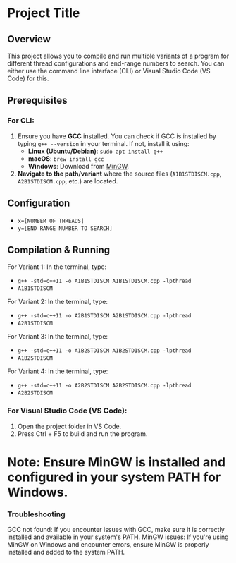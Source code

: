 # Project Title

## Overview
This project allows you to compile and run multiple variants of a program for different thread configurations and end-range numbers to search. You can either use the command line interface (CLI) or Visual Studio Code (VS Code) for this.

## Prerequisites

### For CLI:
1. Ensure you have **GCC** installed. You can check if GCC is installed by typing `g++ --version` in your terminal. If not, install it using:
   - **Linux (Ubuntu/Debian)**: `sudo apt install g++`
   - **macOS**: `brew install gcc`
   - **Windows**: Download from [MinGW](https://sourceforge.net/projects/mingw/).
2. **Navigate to the path/variant** where the source files (`A1B1STDISCM.cpp`, `A2B1STDISCM.cpp`, etc.) are located.

## Configuration

- `x=[NUMBER OF THREADS]`
- `y=[END RANGE NUMBER TO SEARCH]`


## Compilation & Running
For Variant 1:
In the terminal, type:
- `g++ -std=c++11 -o A1B1STDISCM A1B1STDISCM.cpp -lpthread`
- `A1B1STDISCM`

For Variant 2:
In the terminal, type:
- `g++ -std=c++11 -o A2B1STDISCM A2B1STDISCM.cpp -lpthread`
- `A2B1STDISCM`

For Variant 3:
In the terminal, type:
- `g++ -std=c++11 -o A1B2STDISCM A1B2STDISCM.cpp -lpthread`
- `A1B2STDISCM`

For Variant 4:
In the terminal, type:
- `g++ -std=c++11 -o A2B2STDISCM A2B2STDISCM.cpp -lpthread`
- `A2B2STDISCM`

### For Visual Studio Code (VS Code):
1. Open the project folder in VS Code.
2. Press Ctrl + F5 to build and run the program.
# Note: Ensure MinGW is installed and configured in your system PATH for Windows.

### Troubleshooting
GCC not found: If you encounter issues with GCC, make sure it is correctly installed and available in your system's PATH.
MinGW issues: If you're using MinGW on Windows and encounter errors, ensure MinGW is properly installed and added to the system PATH.
